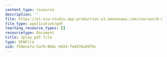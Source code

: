 ```yaml
---
content_type: resource
description: ''
file: https://ol-ocw-studio-app-production.s3.amazonaws.com/courses/8-01sc-classical-mechanics-fall-2016/f50ece7a5a7980dc9d24fe8376a9978c_X9K8LT7SCZ0.pdf
file_type: application/pdf
learning_resource_types: []
resourcetype: Document
title: 3play pdf file
type: OCWFile
uid: f50ece7a-5a79-80dc-9d24-fe8376a9978c
---
```

